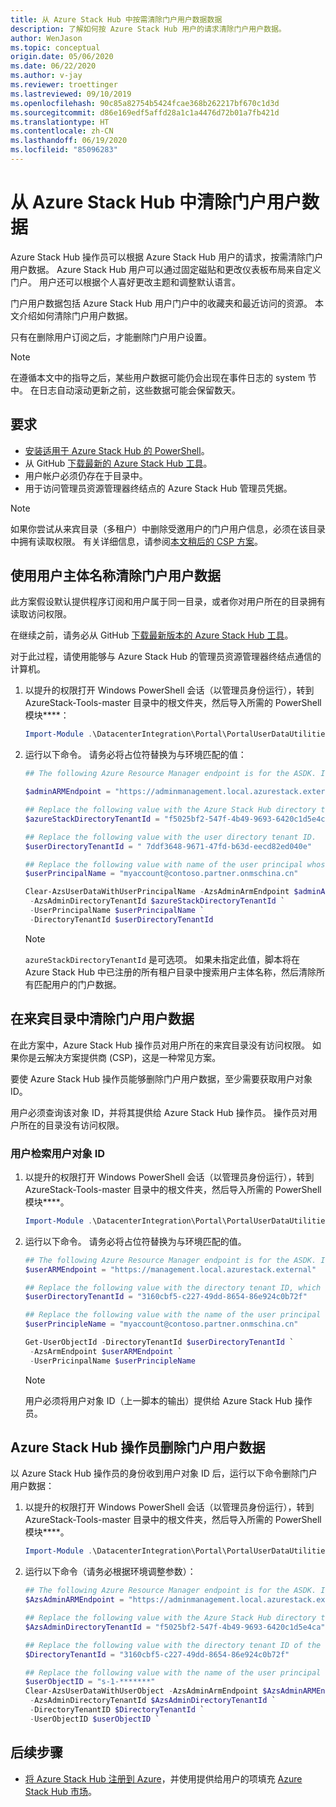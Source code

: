 ```yaml
---
title: 从 Azure Stack Hub 中按需清除门户用户数据数据
description: 了解如何按 Azure Stack Hub 用户的请求清除门户用户数据。
author: WenJason
ms.topic: conceptual
origin.date: 05/06/2020
ms.date: 06/22/2020
ms.author: v-jay
ms.reviewer: troettinger
ms.lastreviewed: 09/10/2019
ms.openlocfilehash: 90c85a82754b5424fcae368b262217bf670c1d3d
ms.sourcegitcommit: d86e169edf5affd28a1c1a4476d72b01a7fb421d
ms.translationtype: HT
ms.contentlocale: zh-CN
ms.lasthandoff: 06/19/2020
ms.locfileid: "85096283"
---
```

# <a name="clear-portal-user-data-from-azure-stack-hub"></a>从 Azure Stack Hub 中清除门户用户数据

Azure Stack Hub 操作员可以根据 Azure Stack Hub 用户的请求，按需清除门户用户数据。 Azure Stack Hub 用户可以通过固定磁贴和更改仪表板布局来自定义门户。 用户还可以根据个人喜好更改主题和调整默认语言。

门户用户数据包括 Azure Stack Hub 用户门户中的收藏夹和最近访问的资源。 本文介绍如何清除门户用户数据。

只有在删除用户订阅之后，才能删除门户用户设置。

> [!NOTE]
> 在遵循本文中的指导之后，某些用户数据可能仍会出现在事件日志的 system 节中。 在日志自动滚动更新之前，这些数据可能会保留数天。

## <a name="requirements"></a>要求

- [安装适用于 Azure Stack Hub 的 PowerShell](azure-stack-powershell-install.md)。
- 从 GitHub [下载最新的 Azure Stack Hub 工具](azure-stack-powershell-download.md)。
- 用户帐户必须仍存在于目录中。
- 用于访问管理员资源管理器终结点的 Azure Stack Hub 管理员凭据。

> [!NOTE]
> 如果你尝试从来宾目录（多租户）中删除受邀用户的门户用户信息，必须在该目录中拥有读取权限。 有关详细信息，请参阅[本文稍后的 CSP 方案](#clear-portal-user-data-in-guest-directory)。

## <a name="clear-portal-user-data-using-a-user-principal-name"></a>使用用户主体名称清除门户用户数据

此方案假设默认提供程序订阅和用户属于同一目录，或者你对用户所在的目录拥有读取访问权限。

在继续之前，请务必从 GitHub [下载最新版本的 Azure Stack Hub 工具](azure-stack-powershell-download.md)。

对于此过程，请使用能够与 Azure Stack Hub 的管理员资源管理器终结点通信的计算机。

1. 以提升的权限打开 Windows PowerShell 会话（以管理员身份运行），转到 AzureStack-Tools-master 目录中的根文件夹，然后导入所需的 PowerShell 模块****：

   ```powershell
   Import-Module .\DatacenterIntegration\Portal\PortalUserDataUtilities.psm1
   ```

2. 运行以下命令。 请务必将占位符替换为与环境匹配的值：

   ```powershell
   ## The following Azure Resource Manager endpoint is for the ASDK. If you are in a multinode environment, contact your operator or service provider to get the endpoint.

   $adminARMEndpoint = "https://adminmanagement.local.azurestack.external"

   ## Replace the following value with the Azure Stack Hub directory tenant ID.
   $azureStackDirectoryTenantId = "f5025bf2-547f-4b49-9693-6420c1d5e4ca"

   ## Replace the following value with the user directory tenant ID.
   $userDirectoryTenantId = " 7ddf3648-9671-47fd-b63d-eecd82ed040e"

   ## Replace the following value with name of the user principal whose portal user data is to be cleared.
   $userPrincipalName = "myaccount@contoso.partner.onmschina.cn"

   Clear-AzsUserDataWithUserPrincipalName -AzsAdminArmEndpoint $adminARMEndpoint `
    -AzsAdminDirectoryTenantId $azureStackDirectoryTenantId `
    -UserPrincipalName $userPrincipalName `
    -DirectoryTenantId $userDirectoryTenantId
   ```

   > [!NOTE]
   > `azureStackDirectoryTenantId` 是可选项。 如果未指定此值，脚本将在 Azure Stack Hub 中已注册的所有租户目录中搜索用户主体名称，然后清除所有匹配用户的门户数据。

## <a name="clear-portal-user-data-in-guest-directory"></a>在来宾目录中清除门户用户数据

在此方案中，Azure Stack Hub 操作员对用户所在的来宾目录没有访问权限。 如果你是云解决方案提供商 (CSP)，这是一种常见方案。

要使 Azure Stack Hub 操作员能够删除门户用户数据，至少需要获取用户对象 ID。

用户必须查询该对象 ID，并将其提供给 Azure Stack Hub 操作员。 操作员对用户所在的目录没有访问权限。

### <a name="user-retrieves-the-user-object-id"></a>用户检索用户对象 ID

1. 以提升的权限打开 Windows PowerShell 会话（以管理员身份运行），转到 AzureStack-Tools-master 目录中的根文件夹，然后导入所需的 PowerShell 模块****。

   ```powershell
   Import-Module .\DatacenterIntegration\Portal\PortalUserDataUtilities.psm1
   ```

2. 运行以下命令。 请务必将占位符替换为与环境匹配的值。

   ```powershell
   ## The following Azure Resource Manager endpoint is for the ASDK. If you are in a multinode environment, contact your operator or service provider to get the endpoint.
   $userARMEndpoint = "https://management.local.azurestack.external"

   ## Replace the following value with the directory tenant ID, which contains the user account.
   $userDirectoryTenantId = "3160cbf5-c227-49dd-8654-86e924c0b72f"

   ## Replace the following value with the name of the user principal whose portal user data is to be cleared.
   $userPrincipleName = "myaccount@contoso.partner.onmschina.cn"

   Get-UserObjectId -DirectoryTenantId $userDirectoryTenantId `
    -AzsArmEndpoint $userARMEndpoint `
    -UserPricinpalName $userPrincipleName
   ```

   > [!NOTE]
   > 用户必须将用户对象 ID（上一脚本的输出）提供给 Azure Stack Hub 操作员。

## <a name="azure-stack-hub-operator-removes-the-portal-user-data"></a>Azure Stack Hub 操作员删除门户用户数据

以 Azure Stack Hub 操作员的身份收到用户对象 ID 后，运行以下命令删除门户用户数据：

1. 以提升的权限打开 Windows PowerShell 会话（以管理员身份运行），转到 AzureStack-Tools-master 目录中的根文件夹，然后导入所需的 PowerShell 模块****。

   ```powershell
   Import-Module .\DatacenterIntegration\Portal\PortalUserDataUtilities.psm1
   ```

2. 运行以下命令（请务必根据环境调整参数）：

   ```powershell
   ## The following Azure Resource Manager endpoint is for the ASDK. If you are in a multinode environment, contact your operator or service provider to get the endpoint.
   $AzsAdminARMEndpoint = "https://adminmanagement.local.azurestack.external"

   ## Replace the following value with the Azure Stack Hub directory tenant ID.
   $AzsAdminDirectoryTenantId = "f5025bf2-547f-4b49-9693-6420c1d5e4ca"

   ## Replace the following value with the directory tenant ID of the user to clear.
   $DirectoryTenantId = "3160cbf5-c227-49dd-8654-86e924c0b72f"

   ## Replace the following value with the name of the user principal whose portal user data is to be cleared.
   $userObjectID = "s-1-*******"
   Clear-AzsUserDataWithUserObject -AzsAdminArmEndpoint $AzsAdminARMEndpoint `
    -AzsAdminDirectoryTenantId $AzsAdminDirectoryTenantId `
    -DirectoryTenantID $DirectoryTenantId `
    -UserObjectID $userObjectID `
   ```

## <a name="next-steps"></a>后续步骤

- [将 Azure Stack Hub 注册到 Azure](azure-stack-registration.md)，并使用提供给用户的项填充 [Azure Stack Hub 市场](azure-stack-marketplace.md)。
